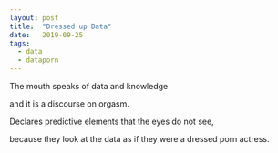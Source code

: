 ```yaml
---
layout: post
title:  "Dressed up Data"
date:   2019-09-25
tags:
  - data
  - dataporn
---
```


The mouth speaks of data and knowledge

and it is a discourse on orgasm.

Declares predictive elements that the eyes do not see,

because they look at the data as if they were a dressed porn actress.

